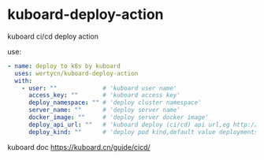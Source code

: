 # kuboard-deploy-action
kuboard  ci/cd deploy action 

use:
```yaml
- name: deploy to k8s by kuboard
  uses: wertycn/kuboard-deploy-action
  with:
    - user: ""             # 'kuboard user name'
      access_key: ""       # 'kuboard access key'
      deploy_namespace: "" # 'deploy cluster namespace'
      server_name: ""      # 'deploy server name'
      docker_image: ""     # 'deploy server docker image'
      deploy_api_url: ""   # 'kuboard deploy (ci/cd) api url,eg http://YOUR_DOMAIN/kuboard-api/cluster/YOUR_CLUSTER_NAME/kind/CICDApi/YOUR_KUBOARD_NAME/resource/updateImageTag'
      deploy_kind: ""      # 'deploy pod kind,default value deployments (deployments,statefulsets,daemonsets,cronjobs,jobs)'
```

kuboard doc https://kuboard.cn/guide/cicd/
